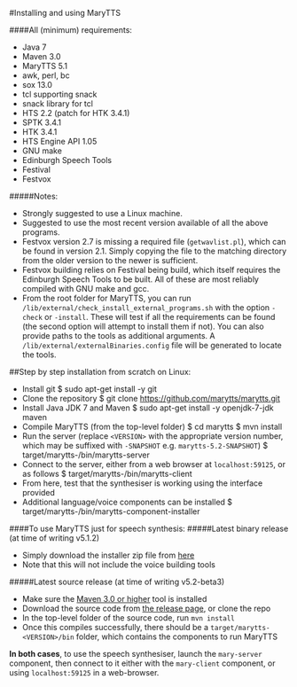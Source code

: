 #Installing and using MaryTTS

####All (minimum) requirements:
- Java 7
- Maven 3.0
- MaryTTS 5.1
- awk, perl, bc
- sox 13.0
- tcl supporting snack
- snack library for tcl
- HTS 2.2 (patch for HTK 3.4.1)
- SPTK 3.4.1
- HTK 3.4.1
- HTS Engine API 1.05
- GNU make
- Edinburgh Speech Tools
- Festival
- Festvox

#####Notes:
- Strongly suggested to use a Linux machine.
- Suggested to use the most recent version available of all the above programs.
- Festvox version 2.7 is missing a required file (`getwavlist.pl`), which can be found in version 2.1. Simply copying the file to the matching directory from the older version to the newer is sufficient.
- Festvox building relies on Festival being build, which itself requires the Edinburgh Speech Tools to be built. All of these are most reliably compiled with GNU make and gcc.
- From the root folder for MaryTTS, you can run `/lib/external/check_install_external_programs.sh` with the option `-check` or `-install`. These will test if all the requirements can be found (the second option will attempt to install them if not). You can also provide paths to the tools as additional arguments. A `/lib/external/externalBinaries.config` file will be generated to locate the tools.

##Step by step installation from scratch on Linux:
- Install git
		$ sudo apt-get install -y git
- Clone the repository
		$ git clone https://github.com/marytts/marytts.git
- Install Java JDK 7 and Maven
		$ sudo apt-get install -y openjdk-7-jdk maven
- Compile MaryTTS (from the top-level folder)
		$ cd marytts
		$ mvn install
- Run the server (replace `<VERSION>` with the appropriate version number, which may be suffixed with `-SNAPSHOT` e.g. `marytts-5.2-SNAPSHOT`)
		$ target/marytts-<VERSION>/bin/marytts-server
- Connect to the server, either from a web browser at `localhost:59125`, or as follows
		$ target/marytts-<VERSION>/bin/marytts-client
- From here, test that the synthesiser is working using the interface provided
- Additional language/voice components can be installed
		$ target/marytts-<VERSION>/bin/marytts-component-installer







####To use MaryTTS just for speech synthesis:
#####Latest binary release (at time of writing v5.1.2)
- Simply download the installer zip file from [here](https://github.com/marytts/marytts/releases)
- Note that this will not include the voice building tools

#####Latest source release (at time of writing v5.2-beta3)
- Make sure the [Maven 3.0 or higher](http://maven.apache.org/download.html) tool is installed
- Download the source code from [the release page](https://github.com/marytts/marytts/releases), or clone the repo
- In the top-level folder of the source code, run `mvn install`
- Once this compiles successfully, there should be a `target/marytts-<VERSION>/bin` folder, which contains the components to run MaryTTS

__In both cases__, to use the speech synthesiser, launch the `mary-server` component, then connect to it either with the `mary-client` component, or using `localhost:59125` in a web-browser.





